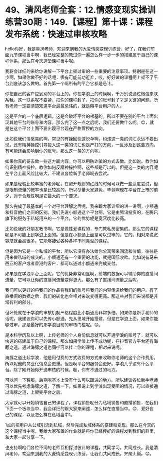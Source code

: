 # 49、清风老师全套：12.情感变现实操训练营30期：149.【课程】第十课：课程发布系统：快速过审核攻略

hello你好，我是星风老师，欢迎来到我的大麦情感变现训练营。好了，在我们前面九节课程当中啊，我已经完整的教过你一遍怎么样一步一步的搭建属于自己的课程体系。那么在今天这堂课程当中呢。

我将会详细的来给你讲解一下平台上架过审的一些重要的注意事项。特别是在这一步啊，如果你做不好的话呢，很有可能前功近弃，哎，好好做的课程啊上架不了平台到底该怎么做的。首先第一个啊所有的平台它都是忌讳。

你把自己的客户应到别的平台上的。你在学浪上的时候啊，千万别说通过微信来联系我。这一联系呢不要紧，把你的课程封了，把你的账号封了才是关键的问题。所有老师一定要清楚知道平台最最忌讳的，就是薅平台用户的人。

这是平台的一个底层逻辑，这是会破坏平台的根基的。所以不要在别的平台上面出现其他平台的账号和内容。那么完了这一点之后呢，我们还要做什么呢。😊，就是在这个平台上面不要出现平台现在严格管控的方向。

比如说我们情感类的啊，常见的有挽回快速脱单啊，约炮这一类的词汇永远不要出现。还有精神操控引导投入这一类的词汇也是严打的方向，一旦涉及到这些方向，有可能还会影响到你的账号。那么这一类的方向呢。

如果你真的要去做一些这方面内容。你可以用防诈骗的方式去做。比如说。教你如何识别精神操控，教你如何反精神操控啊，这些都是可以的。但是这一类的内容呢在平台上面风险比较大，不建议各位新手老师啊去尝试。

如果是经验比较丰富的老师呢，在避开规则的红线的时候可以做一些适度尝试，但是限制流量的概率也是比较高的，所以尽量大家避免。毕竟啊现在平台在上市的前夕，对于合规性啊是它最大的一个要求。

那么完成了最基本的一个对平台理解之后呢，我来跟大家详细的讲一讲啊，小额通和抖音他们之间的区别。我们先说小额通这个平台啊，它是由腾讯投资的，在腾讯旗下的服务于私域用户的一个平台，它的优势呢是宽容度比较高。

比如说我的好朋友教书啊，它是做性爱课程的，专门教私房密集的。那么它的课程呢是不可能上到学浪上面的。但是在小额通上面是可以过审的。它的。相对来说宽容度就会高很多。它能够接受各种各样不同类型的课程。

但是因为它是一个私域的平台，所以它没有办法给你公寓带来回流和价值，往往是用来做私域的成交的。小额通还有一个重要的功能，就是国际收款。比如说有马来西亚的客户或者香港的客户，都可以通过小额通来完成支付。

如果是在学浪平台上面呢，它的优势非常明显啊，前端的数据可以辅助你的直播间流量，它可以让你的直播间流量变得更大。那么有了直播间流量之后呢。

我们可以更好的将我们的作品将我们的账号将我们的内容传递给我们的用户。有了直播间的数据之后，我们的转化也会相对来说变得更高。那这些对我们来说都是非常有利的部分。

但坏处就在于学浪的审核机制严格程度比小额通高非常多倍。如果你是新手老师的话呢，我建议你可以先传小额通，先从思域开始搭建。但是在学浪上面，如果你能够过审，那是最好的那学浪目前的审核门槛呢。😊。

是本科学历及以上啊，上传老师的个人身份信息就可以开通学浪的账号了，就可以快速的搭建属于自己的课程。那么如果学浪上传不成功呢，在抖音官方平台还有海豚之道，通过海豚之道也同样可以挂上你的课程，相对来说呢。

海豚之道比起学浪，他是用付费的方式收费的方式来收取你老师的这个合作费用，所以呢他的商业化信息会更重。但是啊平台的服务会更好。学浪几乎没有什么平台。除了刚开始你开通审核的时候，呃，你有不通过的地方。

可以问一下客服，后期呢基本上没有什么可以跟进的地方。所以建议各位新手老师可以优先考虑海豚之道，了解一下，如果说上到学浪出现受阻的情况，可以直接通过海豚之道，上架完平台之后。

大家就可以开始销售自己的课程了。课程销售呢分为私域销售和直播销售，在我们下面一个板块当中，我会详细的跟大家来阐述，怎么样在直播当中。😊，爱好自己的课程，以及怎么样在私域当中1。

1点的把用户从公域引流到私域，然后完成私域体系的搭建和变现。那么在今天的这个课程当中呢，我给大家布置的作业就是将你已经传好的课程发到我们的群里，和大家一起分享一下。

也支持啊咱们各位不同的老师互相探讨彼此的课程，共同学习，共同成长。我是清风老师，欢迎来到我的大麦情感变现训练营，让我们共同成长，齐聚山巅。😊。

